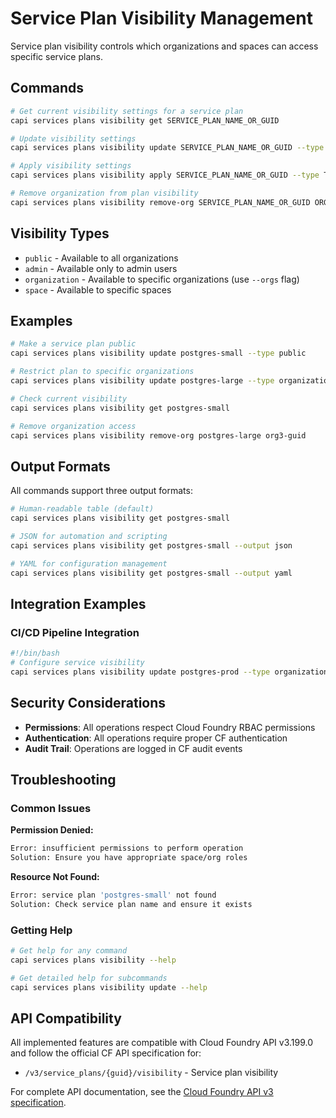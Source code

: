 # Service Plan Visibility Management

Service plan visibility controls which organizations and spaces can access specific service plans.

## Commands

```bash
# Get current visibility settings for a service plan
capi services plans visibility get SERVICE_PLAN_NAME_OR_GUID

# Update visibility settings
capi services plans visibility update SERVICE_PLAN_NAME_OR_GUID --type TYPE [--orgs ORG1,ORG2]

# Apply visibility settings  
capi services plans visibility apply SERVICE_PLAN_NAME_OR_GUID --type TYPE [--orgs ORG1,ORG2]

# Remove organization from plan visibility
capi services plans visibility remove-org SERVICE_PLAN_NAME_OR_GUID ORG_GUID
```

## Visibility Types

- `public` - Available to all organizations
- `admin` - Available only to admin users
- `organization` - Available to specific organizations (use `--orgs` flag)
- `space` - Available to specific spaces

## Examples

```bash
# Make a service plan public
capi services plans visibility update postgres-small --type public

# Restrict plan to specific organizations
capi services plans visibility update postgres-large --type organization --orgs org1-guid,org2-guid

# Check current visibility
capi services plans visibility get postgres-small

# Remove organization access
capi services plans visibility remove-org postgres-large org3-guid
```

## Output Formats

All commands support three output formats:

```bash
# Human-readable table (default)
capi services plans visibility get postgres-small

# JSON for automation and scripting
capi services plans visibility get postgres-small --output json

# YAML for configuration management
capi services plans visibility get postgres-small --output yaml
```

## Integration Examples

### CI/CD Pipeline Integration

```bash
#!/bin/bash
# Configure service visibility
capi services plans visibility update postgres-prod --type organization --orgs prod-org-guid
```

## Security Considerations

- **Permissions**: All operations respect Cloud Foundry RBAC permissions
- **Authentication**: All operations require proper CF authentication
- **Audit Trail**: Operations are logged in CF audit events

## Troubleshooting

### Common Issues

**Permission Denied:**
```bash
Error: insufficient permissions to perform operation
Solution: Ensure you have appropriate space/org roles
```

**Resource Not Found:**
```bash  
Error: service plan 'postgres-small' not found
Solution: Check service plan name and ensure it exists
```

### Getting Help

```bash
# Get help for any command
capi services plans visibility --help  

# Get detailed help for subcommands
capi services plans visibility update --help
```

## API Compatibility

All implemented features are compatible with Cloud Foundry API v3.199.0 and follow the official CF API specification for:

- `/v3/service_plans/{guid}/visibility` - Service plan visibility

For complete API documentation, see the [Cloud Foundry API v3 specification](https://v3-apidocs.cloudfoundry.org/).